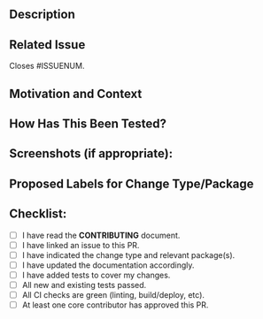 <!--
Thank you for your contribution!

Before submitting this pull request, please make sure you have read our Contribution Guidelines and your PR meets our contribution standards:
https://github.com/magento-research/pwa-studio/blob/master/.github/CONTRIBUTING.md

Please fill out as much information as you can about your PR to help speed up the review process.
If your PR addresses an existing GitHub Issue, please refer to it in the title or Additional Information section to make the connection.

We may ask you for changes in your PR in order to meet the standards set in our Contribution Guidelines. PRs that do not comply with our guidelines may be closed at the maintainers' discretion.

Feel free to remove this section before creating this PR.
-->

## Description
<!--- Provide a general summary of your changes in the Title above -->
<!--- Describe your changes in detail here: -->

## Related Issue
<!--- This project only accepts pull requests related to open issues -->
<!--- If suggesting a new feature or change, please discuss it in an issue first -->
<!--- If fixing a bug, there should be an issue describing it with steps to reproduce -->
<!--- Please link to the issue here with the specific wording: "Closes #<issue>" -->
<!--- Using the above wording causes Github to automatically close the issue on merge. -->
Closes #ISSUENUM.

## Motivation and Context
<!--- Why is this change required? What problem does it solve? -->

## How Has This Been Tested?
<!--- Please describe in detail how you tested your changes. -->
<!--- Include details of your testing environment, and the tests you ran to -->
<!--- see how your change affects other areas of the code, etc. -->

## Screenshots (if appropriate):

## Proposed Labels for Change Type/Package
<!--- What types of changes does your code introduce? Let us know if this is a -->
<!--- BUG, FEATURE, DOCUMENTATION, or TEST change. -->

<!--- What packages are modified by this code? Let us know if this applies to -->
<!--- peregrine, pwa-buildpack, upward-js, upward-spec, venia-concept or pwa-devdocs -->

## Checklist:
<!--- Go over all the following points, and put an `x` in all the boxes that apply. -->
<!--- If you're unsure about any of these, don't hesitate to ask. We're here to help! -->
- [ ] I have read the **CONTRIBUTING** document.
- [ ] I have linked an issue to this PR.
- [ ] I have indicated the change type and relevant package(s).
- [ ] I have updated the documentation accordingly.
- [ ] I have added tests to cover my changes.
- [ ] All new and existing tests passed.
- [ ] All CI checks are green (linting, build/deploy, etc).
- [ ] At least one core contributor has approved this PR.
